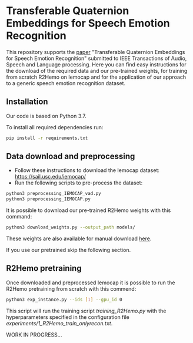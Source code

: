 # Transferable Quaternion Embeddings for Speech Emotion Recognition
This repository supports the [paper](arxiv_link) "Transferable Quaternion Embeddings for Speech Emotion Recognition" submitted to IEEE Transactions of Audio, Speech and Language processing. Here you can find easy instructions for the download of the required data  and our pre-trained weights, for training from scratch R2Hemo on Iemocap and for the application of our approach to a generic speech emotion recognition dataset.


## Installation
Our code is based on Python 3.7.

To install all required dependencies run:
```bash
pip install -r requirements.txt
```


## Data download and preprocessing
* Follow these instructions to download the Iemocap dataset: https://sail.usc.edu/iemocap/
* Run the following scripts to pre-process the dataset:
```bash
python3 preprocessing_IEMOCAP_vad.py
python3 preprocessing_IEMOCAP.py
```

It is possible to download our pre-trained R2Hemo weights with this command:
```bash
python3 download_weights.py --output_path models/
```
These weights are also available for manual download [here](https://drive.google.com/file/d/1vCX0KHW44Q9plKTdkgyKZRcyjfgVA7jX/view?usp=sharing).

If you use our pretrained skip the following section.


## R2Hemo pretraining
Once downloaded and preprocessed Iemocap it is possible to run the R2Hemo pretraining from scratch with this commend:
```bash
python3 exp_instance.py --ids [1] --gpu_id 0
```
This script will run the training script *training_R2Hemo.py* with the hyperparameters specified in the configuration file *experiments/1_R2Hemo_train_onlyrecon.txt*.

WORK IN PROGRESS...
